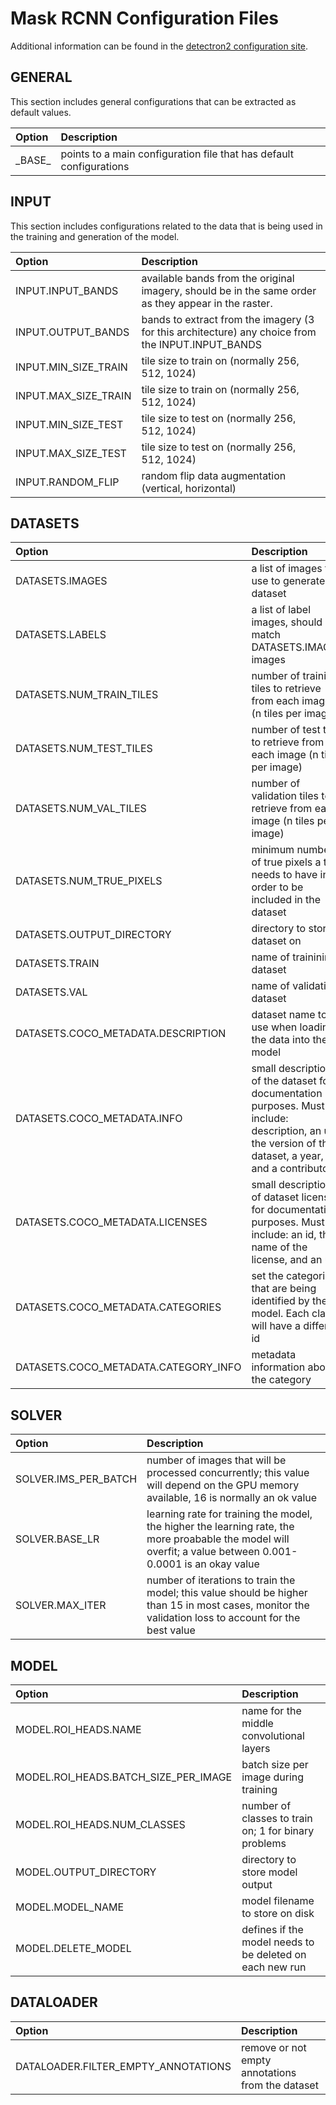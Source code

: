 # Mask RCNN Configuration Files

Additional information can be found in the [detectron2 configuration site](https://detectron2.readthedocs.io/en/latest/modules/config.html#detectron2.config.CfgNode).

## GENERAL

This section includes general configurations that can be extracted as default values.

| Option | Description |
| :---  | :-----      |
| \_BASE\_ | points to a main configuration file that has default configurations     |


## INPUT

This section includes configurations related to the data that is being used in the training and generation of the model.

| Option | Description |
| :---  | :-----      |
|INPUT.INPUT_BANDS| available bands from the original imagery, should be in the same order as they appear in the raster.     |
|INPUT.OUTPUT_BANDS| bands to extract from the imagery (3 for this architecture) any choice from the INPUT.INPUT_BANDS    |
|INPUT.MIN_SIZE_TRAIN| tile size to train on (normally 256, 512, 1024)   |
|INPUT.MAX_SIZE_TRAIN| tile size to train on (normally 256, 512, 1024)   |
|INPUT.MIN_SIZE_TEST| tile size to test on (normally 256, 512, 1024)   |
|INPUT.MAX_SIZE_TEST| tile size to test on (normally 256, 512, 1024)   |
|INPUT.RANDOM_FLIP| random flip data augmentation (vertical, horizontal)  |

## DATASETS

| Option | Description |
| :--- | :-----      |
|DATASETS.IMAGES| a list of images to use to generate the dataset  |
|DATASETS.LABELS| a list of label images, should match DATASETS.IMAGES images  |
|DATASETS.NUM_TRAIN_TILES| number of training tiles to retrieve from each image (n tiles per image) |
|DATASETS.NUM_TEST_TILES| number of test tiles to retrieve from each image (n tiles per image) |
|DATASETS.NUM_VAL_TILES| number of validation tiles to retrieve from each image (n tiles per image) |
|DATASETS.NUM_TRUE_PIXELS| minimum number of true pixels a tile needs to have in order to be included in the dataset |
|DATASETS.OUTPUT_DIRECTORY| directory to store dataset on |
|DATASETS.TRAIN| name of trainining dataset |
|DATASETS.VAL| name of validation dataset |
|DATASETS.COCO_METADATA.DESCRIPTION| dataset name to use when loading the data into the model |
|DATASETS.COCO_METADATA.INFO| small description of the dataset for documentation purposes. Must include: description, an url, the version of the dataset, a year, and a contributor |
|DATASETS.COCO_METADATA.LICENSES| small description of dataset licenses for documentation purposes. Must include: an id, the name of the license, and an url |
|DATASETS.COCO_METADATA.CATEGORIES| set the categories that are being identified by the model. Each class will have a different id|
|DATASETS.COCO_METADATA.CATEGORY_INFO| metadata information about the category |

## SOLVER

| Option | Description |
| :--- | :-----      |
|SOLVER.IMS_PER_BATCH| number of images that will be processed concurrently; this value will depend on the GPU memory available, 16 is normally an ok value  |
|SOLVER.BASE_LR| learning rate for training the model, the higher the learning rate, the more proabable the model will overfit; a value between 0.001-0.0001 is an okay value |
|SOLVER.MAX_ITER| number of iterations to train the model; this value should be higher than 15 in most cases, monitor the validation loss to account for the best value |

## MODEL

| Option | Description |
| :--- | :-----      |
|MODEL.ROI_HEADS.NAME| name for the middle convolutional layers  |
|MODEL.ROI_HEADS.BATCH_SIZE_PER_IMAGE| batch size per image during training  |
|MODEL.ROI_HEADS.NUM_CLASSES| number of classes to train on; 1 for binary problems  |
|MODEL.OUTPUT_DIRECTORY| directory to store model output  |
|MODEL.MODEL_NAME| model filename to store on disk  |
|MODEL.DELETE_MODEL| defines if the model needs to be deleted on each new run  |

## DATALOADER

| Option | Description |
| :--- | :-----      |
|DATALOADER.FILTER_EMPTY_ANNOTATIONS| remove or not empty annotations from the dataset  |